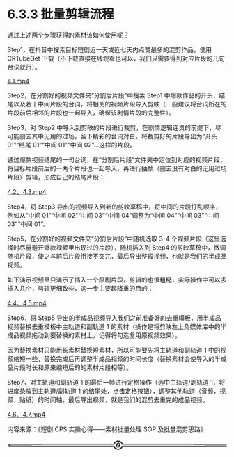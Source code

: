 # 6.3.3 批量剪辑流程

通过上述两个步骤获得的素材该如何使用呢？

Step1，在抖音中搜索目标短剧近一天或近七天内点赞最多的混剪作品，使用 CRTubeGet 下载（不下载直接在线观看也可以，我们只需要得到对应片段的几句台词就行）。

[4.1.mp4](https://search01.shengcaiyoushu.com/upload/doc/SUYad816hofSjmxGHeWcbjoEnpc/XC2Nb48UsoRFgFxDS9WcUwKLnqb)

Step2，在分割好的视频文件夹“分割后片段”中搜索 Step1 中爆款作品的开头，结尾以及若干中间片段的台词，将相关的视频片段导入剪映（一般建议将台词所在的片段前后相邻的片段也一起导入，确保该剧情片段的完整性）。

Step3，对 Step2 中导入到剪映的片段进行裁剪，在剧情逻辑连贯的前提下，尽可能删去其中无用的过场，留下精彩的台词对白。将裁剪好的片段导出为“开头 01”“结尾 01”“中间 01”“中间 02”...这样的片段。

通过爆款视频结尾的一句台词，在“分割后片段”文件夹中定位到对应的视频片段，将目标片段前后的一两个片段也一起导入，再进行抽帧（删去没有对白的无用过场片段）剪辑，形成自己的结尾片段：

[4.2、4.3.mp4](https://search01.shengcaiyoushu.com/upload/doc/SUYad816hofSjmxGHeWcbjoEnpc/EqzobFNNDoy75RxNA7qcSYJznb8)

Step4，将 Step3 导出的视频导入到新的剪映草稿中，将中间的片段打乱顺序，例如从“中间 01”“中间 02”“中间 03”“中间 04”调整为“中间 04”“中间 03”“中间 03”“中间 01”。

Step5，在分割好的视频文件夹“分割后片段”中随机选取 3-4 个视频片段（这里选择时尽量避开爆款视频里出现过的片段），随机插入到 Step4 的剪映草稿中，微调随机片段，使之与前后片段衔接不突兀，最后导出整段视频，也就是我们的半成品视频。

如下演示视频里只演示了插入一个原剧片段，剪辑的也很粗糙，实际操作中可以多插入几个，剪辑更细致些，这一步主要起降重的目的：

[4.4、4.5.mp4](https://search01.shengcaiyoushu.com/upload/doc/SUYad816hofSjmxGHeWcbjoEnpc/YWIibMJ2zoYeqUxvcllc1F8HnIe)

Step6，将 Step5 导出的半成品视频导入我们之前准备好的去重模板，用半成品视频替换去重模板中主轨道和副轨道 1 的素材（操作是将剪映左上角媒体库中的半成品视频拖动到要替换的素材上，记得将勾选复用原视频效果）。

因为替换素材只能用长素材替换短素材，所以可能要先将主轨道和副轨道 1 中的视频缩短一些，替换完成后再调整半成品视频的时间长度（替换素材会使导入的半成品片段时长和原来缩短后的的素材片段相等）。

Step7，对主轨道和副轨道 1 的最后一帧进行定格操作（选中主轨道/副轨道 1，将进度条放到主轨道/副轨道 1 的结尾处，点击定格按钮），调整其他轨道（音频，视频，贴纸）的时间轴，最后导出视频，就是我们的混剪去重完的成品视频。

[4.6、4.7.mp4](https://search01.shengcaiyoushu.com/upload/doc/SUYad816hofSjmxGHeWcbjoEnpc/SvOubyyPOoWi6DxsOQpcJpCBnDe)

内容来源：《短剧 CPS 实操心得——素材批量处理 SOP 及批量混剪思路》

![](img/e3f2879ffbe01683a4abd019b77011d8.png)